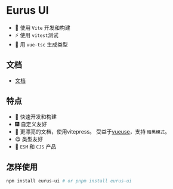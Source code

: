 
# Eurus UI


- :rocket: 使用 `Vite` 开发和构建
- :zap: 使用 `vitest`测试
- :helicopter: 用 `vue-tsc` 生成类型

## 文档

- [文档](https://eurus-ui.vercel.app/)

## 特点

- :rainbow: 快速开发和构建
- :fireworks: 自定义友好
- :pencil: 更漂亮的文档，使用vitepress。 受益于[vueuse](https://github.com/vueuse/vueuse)，支持 `暗黑模式`。
- :yum: 类型友好
- :truck: `ESM` 和 `CJS` 产品

## 怎样使用

``` bash
npm install eurus-ui # or pnpm install eurus-ui
```

